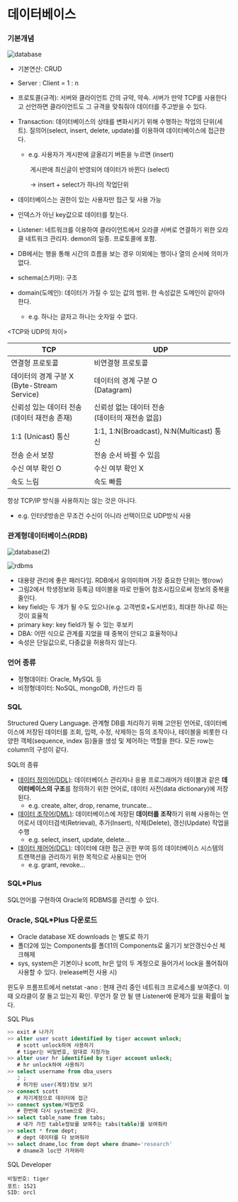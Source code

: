 # 데이터베이스

### 기본개념

![database](https://user-images.githubusercontent.com/51535130/74406586-691dfd00-4e73-11ea-8a4b-52121625acbc.png)

- 기본연산: CRUD

- Server : Client = 1 : n

- 프로토콜(규격): 서버와 클라이언트 간의 규약, 약속. 서버가 만약 TCP를 사용한다고 선언하면 클라이언트도 그 규격을 맞춰줘야 데이터를 주고받을 수 있다.

- Transaction: 데이터베이스의 상태를 변화시키기 위해 수행하는 작업의 단위(세트). 질의어(select, insert, delete, update)를 이용하여 데이터베이스에 접근한다.

  - e.g. 사용자가 게시판에 글올리기 버튼을 누르면 (insert)

    ​       게시판에 최신글이 반영되어 데이터가 바뀐다 (select)

    ​       -> insert + select가 하나의 작업단위

- 데이터베이스는 권한이 있는 사용자만 접근 및 사용 가능

- 인덱스가 아닌 key값으로 데이터를 찾는다.

- Listener: 네트워크를 이용하여 클라이언트에서 오라클 서버로 연결하기 위한 오라클 네트워크 관리자. demon의 일종. 프로토콜에 포함.

- DB에서는 행을 통해 시간의 흐름을 보는 경우 이외에는 행이나 열의 순서에 의미가 없다.

- schema(스키마): 구조

- domain(도메인): 데이터가 가질 수 있는 값의 범위. 한 속성값은 도메인이 같아야 한다.

  - e.g. 하나는 글자고 하나는 숫자일 수 없다.



<TCP와 UDP의 차이>

| TCP                                               | UDP                                                 |
| ------------------------------------------------- | --------------------------------------------------- |
| 연결형 프로토콜                                   | 비연결형 프로토콜                                   |
| 데이터의 경계 구분 X<br />(Byte-Stream Service)   | 데이터의 경계 구분 O<br />(Datagram)                |
| 신뢰성 있는 데이터 전송<br />(데이터 재전송 존재) | 신뢰성 없는 데이터 전송<br />(데이터의 재전송 없음) |
| 1:1 (Unicast) 통신                                | 1:1, 1:N(Broadcast), N:N(Multicast) 통신            |
| 전송 순서 보장                                    | 전송 순서 바뀔 수 있음                              |
| 수신 여부 확인 O                                  | 수신 여부 확인 X                                    |
| 속도 느림                                         | 속도 빠름                                           |

항상 TCP/IP 방식을 사용하지는 않는 것은 아니다.

- e.g. 인터넷방송은 무조건 수신이 아니라 선택이므로 UDP방식 사용



### 관계형데이터베이스(RDB)

![database(2)](https://user-images.githubusercontent.com/51535130/74409907-22340580-4e7b-11ea-820f-f318dfeebf55.png)

![rdbms](https://user-images.githubusercontent.com/51535130/74514296-9dff8200-4f4f-11ea-888b-6c48f8d5b5fd.png)

- 대용량 관리에 좋은 패러다임. RDB에서 유의미하며 가장 중요한 단위는 행(row)
- 그림2에서 학생정보와 등록금 테이블을 따로 만들어 참조시킴으로써 정보의 중복을 줄인다.
- key field는 두 개가 될 수도 있으나(e.g. 고객번호+도서번호), 최대한 하나로 하는 것이 효율적
- primary key: key field가 될 수 있는 후보키
- DBA: 어떤 식으로 관계를 지었을 때 중복이 안되고 효율적이냐
- 속성은 단일값으로, 다중값을 허용하지 않는다.



### 언어 종류

- 정형데이터: Oracle, MySQL 등
- 비정형데이터: NoSQL, mongoDB, 카산드라 등



### SQL

Structured Query Language. 관계형 DB를 처리하기 위해 고안된 언어로, 데이터베이스에 저장된 데이터를 조회, 입력, 수정, 삭제하는 등의 조작이나, 테이블을 비롯한 다양한 객체(sequence, index 등)들을 생성 및 제어하는 역할을 한다. 모든 row는 column의 구성이 같다. 



SQL의 종류

- <u>데이터 정의어(DDL)</u>: 데이터베이스 관리자나 응용 프로그래머가 테이블과 같은 **데이터베이스의 구조**를 정의하기 위한 언어로, 데이터 사전(data dictionary)에 저장된다.
  - e.g. create, alter, drop, rename, truncate...
- <u>데이터 조작어(DML)</u>: 데이터베이스에 저장된 **데이터를 조작**하기 위해 사용하는 언어로서 데이터검색(Retrieval), 추가(Insert), 삭제(Delete), 갱신(Update) 작업을 수행
  - e.g. select, insert, update, delete...
- <u>데이터 제어어(DCL)</u>: 데이터에 대한 접근 권한 부여 등의 데이터베이스 시스템의 트랜잭션을 관리하기 위한 목적으로 사용되는 언어 
  - e.g. grant, revoke...



### SQL*Plus

SQL언어를 구현하여 Oracle의 RDBMS를 관리할 수 있다.



### Oracle, SQL*Plus 다운로드

- Oracle database XE downloads 는 별도로 하기
- 폴더2에 있는 Components를 폴더1의 Components로 옮기기
  보안갱신수신 체크해제
- sys, system은 기본이나 scott, hr은 앞의 두 계정으로 들어가서 lock을 풀어줘야 사용할 수 있다. (release버전 사용 시)

윈도우 프롬프트에서 netstat -ano : 현재 관리 중인 네트워크 프로세스를 보여준다. 이때 오라클이 잘 돌고 있는지 확인. 무언가 잘 안 될 땐 Listener에 문제가 있을 확률이 높다.



SQL Plus

```sql
>> exit # 나가기
>> alter user scott identified by tiger account unlock; 
   # scott unlock하여 사용하기
   # tiger는 비밀번호, 맘대로 지정가능
>> alter user hr identified by tiger account unlock;
   # hr unlock하여 사용하기
>> select username from dba_users 
   2 ;
   # 허가된 user(계정)정보 보기
>> connect scott
   # 자기계정으로 데이터에 접근
>> connect system/비밀번호
   # 한번에 다시 system으로 온다.
>> select table_name from tabs;
   # 내가 가진 table정보를 보여주는 tabs(table)를 보여줘라
>> select * from dept;  
   # dept 데이터를 다 보여줘라
>> select dname,loc from dept where dname='research'
   # dname과 loc만 가져와라
```

SQL Developer
```
비밀번호: tiger
포트: 1521
SID: orcl
```